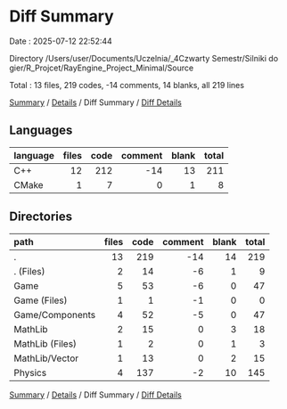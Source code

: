 # Diff Summary

Date : 2025-07-12 22:52:44

Directory /Users/user/Documents/Uczelnia/_4Czwarty Semestr/Silniki do gier/R_Projcet/RayEngine_Project_Minimal/Source

Total : 13 files,  219 codes, -14 comments, 14 blanks, all 219 lines

[Summary](results.md) / [Details](details.md) / Diff Summary / [Diff Details](diff-details.md)

## Languages
| language | files | code | comment | blank | total |
| :--- | ---: | ---: | ---: | ---: | ---: |
| C++ | 12 | 212 | -14 | 13 | 211 |
| CMake | 1 | 7 | 0 | 1 | 8 |

## Directories
| path | files | code | comment | blank | total |
| :--- | ---: | ---: | ---: | ---: | ---: |
| . | 13 | 219 | -14 | 14 | 219 |
| . (Files) | 2 | 14 | -6 | 1 | 9 |
| Game | 5 | 53 | -6 | 0 | 47 |
| Game (Files) | 1 | 1 | -1 | 0 | 0 |
| Game/Components | 4 | 52 | -5 | 0 | 47 |
| MathLib | 2 | 15 | 0 | 3 | 18 |
| MathLib (Files) | 1 | 2 | 0 | 1 | 3 |
| MathLib/Vector | 1 | 13 | 0 | 2 | 15 |
| Physics | 4 | 137 | -2 | 10 | 145 |

[Summary](results.md) / [Details](details.md) / Diff Summary / [Diff Details](diff-details.md)
